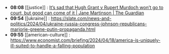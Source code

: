 - **08:08** [[justice]] :  [It’s sad that Hugh Grant v Rupert Murdoch won’t go to court, but good can come of it | Jane Martinson | The Guardian](https://www.theguardian.com/commentisfree/2024/apr/18/hugh-grant-rupert-murdoch-court-hacking-reforms)
- **09:54** [[ukraine]] :  https://slate.com/news-and-politics/2024/04/ukraine-russia-congress-johnson-republicans-marjorie-greene-putin-propaganda.html
- **09:55** [[american-culture]] :  https://www.economist.com/briefing/2024/04/18/america-is-uniquely-ill-suited-to-handle-a-falling-population